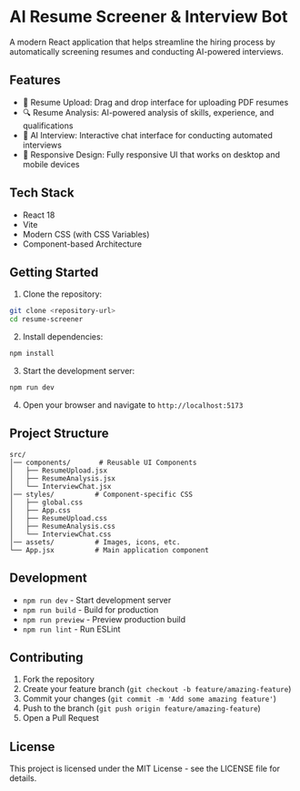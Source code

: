 # AI Resume Screener & Interview Bot

A modern React application that helps streamline the hiring process by automatically screening resumes and conducting AI-powered interviews.

## Features

- 📄 Resume Upload: Drag and drop interface for uploading PDF resumes
- 🔍 Resume Analysis: AI-powered analysis of skills, experience, and qualifications
- 💬 AI Interview: Interactive chat interface for conducting automated interviews
- 📱 Responsive Design: Fully responsive UI that works on desktop and mobile devices

## Tech Stack

- React 18
- Vite
- Modern CSS (with CSS Variables)
- Component-based Architecture

## Getting Started

1. Clone the repository:
```bash
git clone <repository-url>
cd resume-screener
```

2. Install dependencies:
```bash
npm install
```

3. Start the development server:
```bash
npm run dev
```

4. Open your browser and navigate to `http://localhost:5173`

## Project Structure

```
src/
│── components/       # Reusable UI Components
│   ├── ResumeUpload.jsx
│   ├── ResumeAnalysis.jsx
│   └── InterviewChat.jsx
│── styles/          # Component-specific CSS
│   ├── global.css
│   ├── App.css
│   ├── ResumeUpload.css
│   ├── ResumeAnalysis.css
│   └── InterviewChat.css
│── assets/          # Images, icons, etc.
└── App.jsx          # Main application component
```

## Development

- `npm run dev` - Start development server
- `npm run build` - Build for production
- `npm run preview` - Preview production build
- `npm run lint` - Run ESLint

## Contributing

1. Fork the repository
2. Create your feature branch (`git checkout -b feature/amazing-feature`)
3. Commit your changes (`git commit -m 'Add some amazing feature'`)
4. Push to the branch (`git push origin feature/amazing-feature`)
5. Open a Pull Request

## License

This project is licensed under the MIT License - see the LICENSE file for details. 